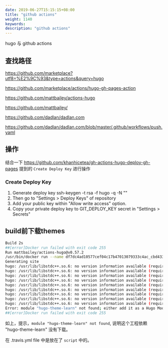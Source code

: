 ```yaml
---
date: 2019-06-27T15:15:15+08:00
title: "github actions"
weight: 1140
keywords: 
description: "github actions"
---
```


hugo 与 github actions 

## 查找路径

https://github.com/marketplace?utf8=%E2%9C%93&type=actions&query=hugo

https://github.com/marketplace/actions/hugo-gh-pages-action

https://github.com/mattbailey/actions-hugo

https://github.com/mattbailey/

https://github.com/dadlan/dadlan.com

https://github.com/dadlan/dadlan.com/blob/master/.github/workflows/push.yaml

## 操作

结合一下 https://github.com/khanhicetea/gh-actions-hugo-deploy-gh-pages 提到的 `Create Deploy Key` 进行操作

### Create Deploy Key

1. Generate deploy key ssh-keygen -t rsa -f hugo -q -N ""
2. Then go to "Settings > Deploy Keys" of repository
3. Add your public key within "Allow write access" option.
4. Copy your private deploy key to GIT_DEPLOY_KEY secret in "Settings > Secrets"

## build前下载themes

```bash
Build 2s
##[error]Docker run failed with exit code 255
Run mattbailey/actions-hugo@v0.57.2
/usr/bin/docker run --name df7dc4ad10577cef04c17b47013079333c4ac_cbd433 --label 0df7dc --workdir /github/workspace --rm -e GITHUB_TOKEN -e INPUT_ARGS -e HOME -e GITHUB_REF -e GITHUB_SHA -e GITHUB_REPOSITORY -e GITHUB_ACTOR -e GITHUB_WORKFLOW -e GITHUB_HEAD_REF -e GITHUB_BASE_REF -e GITHUB_EVENT_NAME -e GITHUB_WORKSPACE -e GITHUB_ACTION -e GITHUB_EVENT_PATH -e RUNNER_OS -e RUNNER_TOOL_CACHE -e RUNNER_TEMP -e RUNNER_WORKSPACE -v "/var/run/docker.sock":"/var/run/docker.sock" -v "/home/runner/work/_temp/_github_home":"/github/home" -v "/home/runner/work/_temp/_github_workflow":"/github/workflow" -v "/home/runner/work/github-handbook/github-handbook":"/github/workspace" 0df7dc:4ad10577cef04c17b47013079333c4ac --gc --minify
Generating site
hugo: /usr/lib/libstdc++.so.6: no version information available (required by hugo)
hugo: /usr/lib/libstdc++.so.6: no version information available (required by hugo)
hugo: /usr/lib/libstdc++.so.6: no version information available (required by hugo)
hugo: /usr/lib/libstdc++.so.6: no version information available (required by hugo)
hugo: /usr/lib/libstdc++.so.6: no version information available (required by hugo)
hugo: /usr/lib/libstdc++.so.6: no version information available (required by hugo)
hugo: /usr/lib/libstdc++.so.6: no version information available (required by hugo)
hugo: /usr/lib/libstdc++.so.6: no version information available (required by hugo)
hugo: /usr/lib/libstdc++.so.6: no version information available (required by hugo)
Error: module "hugo-theme-learn" not found; either add it as a Hugo Module or store it in "/github/workspace/themes".: module does not exist
##[error]Docker run failed with exit code 255
```

如上，提示，`module "hugo-theme-learn" not found`, 说明这个工程依赖 "hugo-theme-learn" 没有下载。

在 .travis.yml file 中是放在了 `script` 中的。

